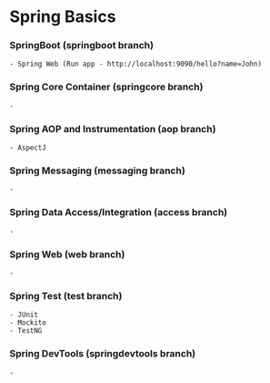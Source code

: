 # Spring Basics

### SpringBoot (springboot branch)
    - Spring Web (Run app - http://localhost:9090/hello?name=John)
### Spring Core Container (springcore branch)
    - 
### Spring AOP and Instrumentation (aop branch)
    - AspectJ
### Spring Messaging (messaging branch)
    - 
### Spring Data Access/Integration (access branch)
    - 
### Spring Web (web branch)
    - 
### Spring Test (test branch)
    - JUnit
    - Mockito
    - TestNG
### Spring DevTools (springdevtools branch)
    - 
